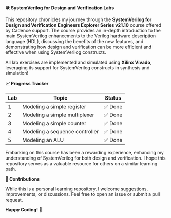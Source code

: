 **🛠️ SystemVerilog for Design and Verification Labs**

This repository chronicles my journey through the **SystemVerilog for Design and Verification Engineers Explorer Series v21.10** course offered by Cadence support. The course provides an in-depth introduction to the main SystemVerilog enhancements to the Verilog hardware description language (HDL), discussing the benefits of the new features, and demonstrating how design and verification can be more efficient and effective when using SystemVerilog constructs.

All lab exercises are implemented and simulated using **Xilinx Vivado**, leveraging its support for SystemVerilog constructs in synthesis and simulation!

**📈 Progress Tracker**

| Lab | Topic                                    | Status |
| --- | ---------------------------------------- | ------ |  
| 1   | Modeling a simple register               | ✅ Done |
| 2   | Modeling a simple multiplexer            | ✅ Done |
| 3   | Modeling a simple counter                | ✅ Done |
| 4   | Modeling a sequence controller           | ✅ Done |
| 5   | Modeling an ALU                          | ✅ Done |

Embarking on this course has been a rewarding experience, enhancing my understanding of SystemVerilog for both design and verification. I hope this repository serves as a valuable resource for others on a similar learning path.

**🤝 Contributions**

While this is a personal learning repository, I welcome suggestions, improvements, or discussions. Feel free to open an issue or submit a pull request.

**Happy Coding! 🎉**
